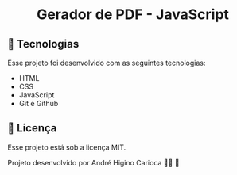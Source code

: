 <h1 align="center"> Gerador de PDF - JavaScript </h1>


## 🚀 Tecnologias

Esse projeto foi desenvolvido com as seguintes tecnologias:

- HTML
- CSS
- JavaScript
- Git e Github

## :memo: Licença

Esse projeto está sob a licença MIT.

Projeto desenvolvido por André Higino Carioca 🧑‍💻 💚

